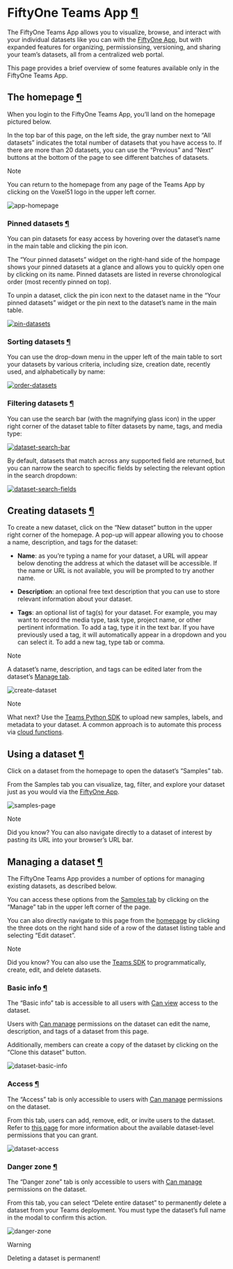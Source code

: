 # FiftyOne Teams App [¶](\#fiftyone-teams-app "Permalink to this headline")

The FiftyOne Teams App allows you to visualize, browse, and interact with your
individual datasets like you can with the [FiftyOne App](../fiftyone_concepts/app.md#fiftyone-app),
but with expanded features for organizing, permissionsing, versioning, and
sharing your team’s datasets, all from a centralized web portal.

This page provides a brief overview of some features available only in the
FiftyOne Teams App.

## The homepage [¶](\#the-homepage "Permalink to this headline")

When you login to the FiftyOne Teams App, you’ll land on the homepage pictured
below.

In the top bar of this page, on the left side, the gray number next to
“All datasets” indicates the total number of datasets that you have access to.
If there are more than 20 datasets, you can use the “Previous” and “Next”
buttons at the bottom of the page to see different batches of datasets.

Note

You can return to the homepage from any page of the Teams App by clicking on
the Voxel51 logo in the upper left corner.

![app-homepage](../_images/homepage.png)

### Pinned datasets [¶](\#pinned-datasets "Permalink to this headline")

You can pin datasets for easy access by hovering over the dataset’s name in
the main table and clicking the pin icon.

The “Your pinned datasets” widget on the right-hand side of the hompage shows
your pinned datasets at a glance and allows you to quickly open one by
clicking on its name. Pinned datasets are listed in reverse chronological order
(most recently pinned on top).

To unpin a dataset, click the pin icon next to the dataset name in the “Your
pinned datasets” widget or the pin next to the dataset’s name in the main
table.

[![pin-datasets](../_images/pinned_datasets.png)](../_images/pinned_datasets.png)

### Sorting datasets [¶](\#sorting-datasets "Permalink to this headline")

You can use the drop-down menu in the upper left of the main table to sort your
datasets by various criteria, including size, creation date, recently used, and
alphabetically by name:

[![order-datasets](../_images/ordering_datasets.png)](../_images/ordering_datasets.png)

### Filtering datasets [¶](\#filtering-datasets "Permalink to this headline")

You can use the search bar (with the magnifying glass icon) in the upper right
corner of the dataset table to filter datasets by name, tags, and media type:

[![dataset-search-bar](../_images/dataset_search_bar.png)](../_images/dataset_search_bar.png)

By default, datasets that match across any supported field are returned, but
you can narrow the search to specific fields by selecting the relevant option
in the search dropdown:

[![dataset-search-fields](../_images/dataset_search_fields.png)](../_images/dataset_search_fields.png)

## Creating datasets [¶](\#creating-datasets "Permalink to this headline")

To create a new dataset, click on the “New dataset” button in the upper right
corner of the homepage. A pop-up will appear allowing you to choose a name,
description, and tags for the dataset:

- **Name**: as you’re typing a name for your dataset, a URL will appear below
denoting the address at which the dataset will be accessible. If the name or
URL is not available, you will be prompted to try another name.

- **Description**: an optional free text description that you can use to store
relevant information about your dataset.

- **Tags**: an optional list of tag(s) for your dataset. For example, you may
want to record the media type, task type, project name, or other pertinent
information. To add a tag, type it in the text bar. If you have previously
used a tag, it will automatically appear in a dropdown and you can select
it. To add a new tag, type tab or comma.


Note

A dataset’s name, description, and tags can be edited later from the
dataset’s [Manage tab](#teams-managing-datasets).

![create-dataset](../_images/create_dataset.png)

Note

What next? Use the [Teams Python SDK](installation.md#teams-python-sdk) to upload new
samples, labels, and metadata to your dataset. A common approach is to
automate this process via [cloud functions](cloud_media.md#teams-cloud-functions).

## Using a dataset [¶](\#using-a-dataset "Permalink to this headline")

Click on a dataset from the homepage to open the dataset’s “Samples” tab.

From the Samples tab you can visualize, tag, filter, and explore your dataset
just as you would via the [FiftyOne App](../fiftyone_concepts/app.md#fiftyone-app).

![samples-page](../_images/samples_page.png)

Note

Did you know? You can also navigate directly to a dataset of interest by
pasting its URL into your browser’s URL bar.

## Managing a dataset [¶](\#managing-a-dataset "Permalink to this headline")

The FiftyOne Teams App provides a number of options for managing existing
datasets, as described below.

You can access these options from the [Samples tab](#teams-using-datasets)
by clicking on the “Manage” tab in the upper left corner of the page.

You can also directly navigate to this page from the
[homepage](#teams-homepage) by clicking the three dots on the
right hand side of a row of the dataset listing table and selecting
“Edit dataset”.

Note

Did you know? You can also use the [Teams SDK](installation.md#teams-python-sdk) to
programmatically, create, edit, and delete datasets.

### Basic info [¶](\#basic-info "Permalink to this headline")

The “Basic info” tab is accessible to all users with
[Can view](roles_and_permissions.md#teams-can-view) access to the dataset.

Users with [Can manage](roles_and_permissions.md#teams-can-manage) permissions on the dataset can
edit the name, description, and tags of a dataset from this page.

Additionally, members can create a copy of the dataset by clicking on the
“Clone this dataset” button.

![dataset-basic-info](../_images/dataset_basic_info.png)

### Access [¶](\#access "Permalink to this headline")

The “Access” tab is only accessible to users with
[Can manage](roles_and_permissions.md#teams-can-manage) permissions on the dataset.

From this tab, users can add, remove, edit, or invite users to the dataset.
Refer to [this page](roles_and_permissions.md#teams-permissions) for more information about the
available dataset-level permissions that you can grant.

![dataset-access](../_images/dataset_access.png)

### Danger zone [¶](\#danger-zone "Permalink to this headline")

The “Danger zone” tab is only accessible to users with
[Can manage](roles_and_permissions.md#teams-can-manage) permissions on the dataset.

From this tab, you can select “Delete entire dataset” to permanently delete a
dataset from your Teams deployment. You must type the dataset’s full name in
the modal to confirm this action.

![danger-zone](../_images/dataset_danger_zone.png)

Warning

Deleting a dataset is permanent!

